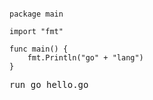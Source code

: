 <pre class="go"><code>
package main

import "fmt"

func main() {
	fmt.Println("go" + "lang")
}
</code></pre>

<pre>
run go hello.go
</pre>
